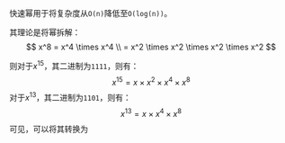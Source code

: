 
快速幂用于将复杂度从`O(n)`降低至`O(log(n))`。

其理论是将幂拆解：
$$
x^8 = x^4 \times x^4 \\ = x^2 \times x^2 \times x^2 \times x^2
$$

则对于$x^{15}$，其二进制为`1111`，则有：
$$
x^{15} = x \times x^2 \times x^4 \times x^8
$$
对于$x^{13}$，其二进制为`1101`，则有：
$$
x^{13} = x \times x^4 \times x^8
$$
可见，可以将其转换为